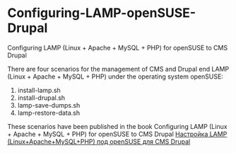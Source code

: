 # Configuring-LAMP-openSUSE-Drupal
Configuring LAMP (Linux + Apache + MySQL + PHP) for openSUSE to CMS Drupal

There are four scenarios for the management of CMS and Drupal end LAMP (Linux + Apache + MySQL + PHP) under the operating system openSUSE:

1. install-lamp.sh
2. install-drupal.sh
3. lamp-save-dumps.sh
4. lamp-restore-data.sh

These scenarios have been published in the book Configuring LAMP (Linux + Apache + MySQL + PHP) for openSUSE to CMS Drupal <a href="https://www.lap-publishing.com/catalog/details/store/fr/book/978-3-659-59361-1/%D0%9D%D0%B0%D1%81%D1%82%D1%80%D0%BE%D0%B9%D0%BA%D0%B0-lamp-linux+apache+mysql+php-%D0%BF%D0%BE%D0%B4-opensuse-%D0%B4%D0%BB%D1%8F-cms-drupal?search=%D0%9D%D0%B0%D1%81%D1%82%D1%80%D0%BE%D0%B9%D0%BA%D0%B0%20LAMP%20%28Linux+Apache+MySQL+PHP%29%20%D0%BF%D0%BE%D0%B4%20openSUSE%20%D0%B4%D0%BB%D1%8F%20CMS%20Drupal" target="_blank">Настройка LAMP (Linux+Apache+MySQL+PHP) под openSUSE для CMS Drupal</a>
